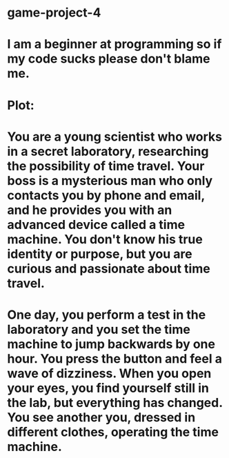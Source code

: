 # game-project-4
# I am a beginner at programming so if my code sucks please don't blame me.
# Plot:
# You are a young scientist who works in a secret laboratory, researching the possibility of time travel. Your boss is a mysterious man who only contacts you by phone and email, and he provides   you with an advanced device called a time machine. You don't know his true identity or purpose, but you are curious and passionate about time travel.
# One day, you perform a test in the laboratory and you set the time machine to jump backwards by one hour. You press the button and feel a wave of dizziness. When you open your eyes, you find   yourself still in the lab, but everything has changed. You see another you, dressed in different clothes, operating the time machine.
